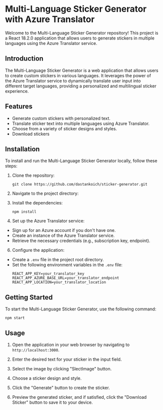 # Multi-Language Sticker Generator with Azure Translator

Welcome to the Multi-Language Sticker Generator repository! This project is a React 18.2.0 application that allows users to generate stickers in multiple languages using the Azure Translator service.

## Introduction
The Multi-Language Sticker Generator is a web application that allows users to create custom stickers in various languages. It leverages the power of the Azure Translator service to dynamically translate user input into different target languages, providing a personalized and multilingual sticker experience.

## Features
- Generate custom stickers with personalized text.
- Translate sticker text into multiple languages using Azure Translator.
- Choose from a variety of sticker designs and styles.
- Download stickers 

## Installation

To install and run the Multi-Language Sticker Generator locally, follow these steps:

1. Clone the repository:
   ```shell
   git clone https://github.com/dastankoich/sticker-generator.git

3. Navigate to the project directory:
4. Install the dependencies:
    ```
    npm install
    ```

5. Set up the Azure Translator service:
- Sign up for an Azure account if you don't have one.
- Create an instance of the Azure Translator service.
- Retrieve the necessary credentials (e.g., subscription key, endpoint).

6. Configure the application:
- Create a `.env` file in the project root directory.
- Set the following environment variables in the `.env` file:
  ```
  REACT_APP_KEY=your_translator_key
  REACT_APP_AZURE_BASE_URL=your_translator_endpoint
  REACT_APP_LOCATION=your_translator_location
  ```

## Getting Started

To start the Multi-Language Sticker Generator, use the following command:
   ```shell
   npm start
   ```

## Usage
1. Open the application in your web browser by navigating to `http://localhost:3000`.

2. Enter the desired text for your sticker in the input field.

3. Select the image by clicking "SlectImage" button.

4. Choose a sticker design and style.

5. Click the "Generate" button to create the sticker.

6. Preview the generated sticker, and if satisfied, click the "Download Sticker" button to save it to your device.





